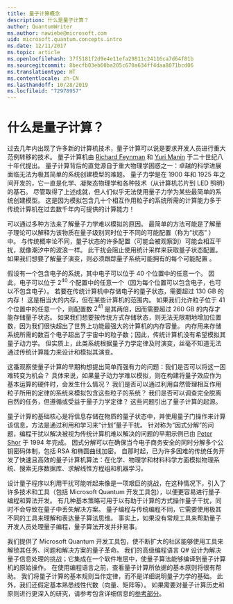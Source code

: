 ```yaml
---
title: 量子计算概念
description: 什么是量子计算？
author: QuantumWriter
ms.author: nawiebe@microsoft.com
uid: microsoft.quantum.concepts.intro
ms.date: 12/11/2017
ms.topic: article
ms.openlocfilehash: 37f5181f2d9e4e11efa29811c24116ca7d64f81b
ms.sourcegitcommit: 8becfb03eb60ba205c670a634ff4daa8071bcd06
ms.translationtype: HT
ms.contentlocale: zh-CN
ms.lasthandoff: 10/28/2019
ms.locfileid: "72978957"
---
```

# <a name="what-is-quantum-computing"></a>什么是量子计算？

过去几年内出现了许多新的计算机技术，量子计算可以说是要求开发人员进行重大范例转移的技术。  量子计算机由 [Richard Feynman](https://en.wikipedia.org/wiki/Richard_Feynman) 和 [Yuri Manin](https://en.wikipedia.org/wiki/Yuri_Manin) 于二十世纪八十年代提出。  量子计算背后的直觉源自于重大物理学困惑之一：卓越的科学进展面临无法为极其简单的系统创建模型的难题。 量子力学是在 1900 年和 1925 年之间开发的，它一直是化学、凝聚态物理学和各种技术（从计算机芯片到 LED 照明）的基石。  尽管取得了上述成就，但人们似乎无法使用量子力学为某些最简单的系统创建模型。  这是因为模拟包含几十个相互作用粒子的系统所需的计算能力多于传统计算机在过去数千年内可提供的计算能力！

可以通过多种方法来了解量子力学难以模拟的原因。  最简单的方法可能是了解量子理论可以解释为该物质在量子级别同时位于不同的可能配置（称为“状态”  ）中。  与传统概率论不同，量子状态的许多配置（可能会被观察到）可能会相互干扰，就像潮汐中的波浪一样。  此干扰会阻止使用统计采样来获取量子状态配置。  如果我们想要了解量子演变，则必须跟踪量子系统可能拥有的每个可能配置  。  

假设有一个包含电子的系统，其中电子可以位于 $40$ 个位置中的任意一个。  因此，电子可以位于 $2^{40}$ 个配置中的任意一个（因为每个位置可以包含电子，也可以不包含电子）。 若要在传统计算机中存储电子的量子状态，需要超过 $130$ GB 的内存！  这是相当大的内存，但在某些计算机的范围内。  如果我们允许粒子位于 $41$ 个位置中的任意一个，则配置数 $2^{41}$ 是其两倍，因而需要超过 $260$ GB 的内存才能存储量子状态。 如果我们想要按传统方式存储状态，则无法无限期地增加位置数，因为我们很快超出了世界上功能最强大的计算机的内存容量。  内存用来存储系统所需的数百个电子超出了宇宙中的粒子数；因此，传统计算机没有希望模拟其量子动力学。 但实质上，此类系统根据量子力学定律及时演变，丝毫不知道无法通过传统计算能力来设计和模拟其演变。

这番观察使量子计算的早期构想提出简单而强有力的问题：我们是否可以将这一困难转变为机会？  具体来说，如果量子动力学难以模拟，则在构建将量子效应作为基本运算的硬件时，会发生什么情况？  我们是否可以通过利用自然管理相互作用粒子所用的定律的系统来模拟包含这些粒子的系统？ 我们是否可以调查完全脱离自然的任务，但遵循或受益于量子力学定律？  这些问题引出了量子计算的起源。

量子计算的基础核心是将信息存储在物质的量子状态中，并使用量子门操作来计算该信息，方法是通过利用和学习来“计划”量子干扰。  针对称为“因式分解”的问题，编程干扰以解决被视为传统计算机难以解决的问题的早期示例已由 [Peter Shor](https://en.wikipedia.org/wiki/Peter_Shor) 于 1994 年完成。  因式分解可以在确保当今电子商务安全的同时分解多个公钥密码体制，包括 RSA 和椭圆曲线加密。  自那时起，已为许多困难的传统任务开发了快速且高效的量子计算机算法：在化学、物理学和材料科学方面模拟物理系统、搜索无序数据库、求解线性方程组和机器学习。

设计量子程序以利用干扰可能听起来像是一项艰巨的挑战，在这种情况下，引入了许多技术和工具（包括 Microsoft Quantum 开发工具包），以便更容易进行量子编程和算法开发。 有几种基本策略可用于以有助于计算的方式操作量子干扰，同时不会导致在量子中丢失解决方案。 量子编程与传统编程不同，它需要使用极其不同的工具来理解和表达量子算法思维。 事实上，如果没有常规工具来帮助量子开发人员处理量子编程，量子算法开发并非易事。

我们提供了 Microsoft Quantum 开发工具包，使不断扩大的社区能够使用工具来解锁其任务、问题和解决方案的量子革命。 我们的高级编程语言 Q# 设计为解决量子信息处理的挑战；它集成在一个软件堆层中，使量子算法能够编译到量子计算机的原始操作。  在使用编程语言之前，查看量子计算所依据的基本原则将很有帮助。 我们将量子计算的基本规则当作定律，而不是详细说明量子力学的基础。 此外，我们还假定基本熟悉线性代数（向量、矩阵等）。 如果需要对量子计算历史和原则进行更深入的研究，请参考包含详细信息的[参考部分](xref:microsoft.quantum.more-information)。
